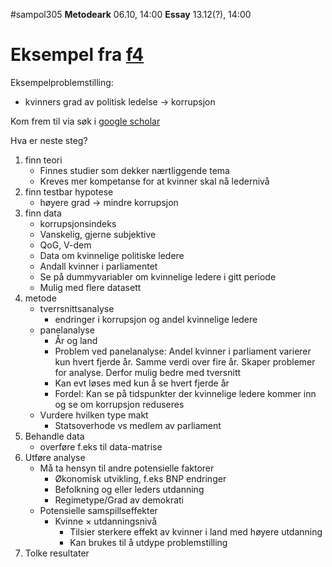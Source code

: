 #sampol305 
**Metodeark** 06.10, 14:00
**Essay** 13.12(?), 14:00

# Eksempel fra [f4](<SAMPOL305, f4 - Bivariat Analyse>)
Eksempelproblemstilling:
- kvinners grad av politisk ledelse -> korrupsjon

Kom frem til via søk i [google scholar](https://scholar.google.com)

Hva er neste steg?
1. finn teori 
	- Finnes studier som dekker nærtliggende tema
	- Kreves mer kompetanse for at kvinner skal nå ledernivå
2. finn testbar hypotese
	- høyere grad -> mindre korrupsjon
3. finn data
	- korrupsjonsindeks
	- Vanskelig, gjerne subjektive
	- QoG, V-dem
	- Data om kvinnelige politiske ledere
	- Andall kvinner i parliamentet
	- Se på dummyvariabler om kvinnelige ledere i gitt periode
	- Mulig med flere datasett 
4. metode
	- tverrsnittsanalyse
		- endringer i korrupsjon og andel kvinnelige ledere
	- panelanalyse 
		- År og land
		- Problem ved panelanalyse: Andel kvinner i parliament varierer kun hvert fjerde år. Samme verdi over fire år. Skaper problemer for analyse. Derfor mulig bedre med tversnitt
		- Kan evt løses med kun å se hvert fjerde år
		- Fordel: Kan se på tidspunkter der kvinnelige ledere kommer inn og se om korrupsjon reduseres
	- Vurdere hvilken type makt
		- Statsoverhode vs medlem av parliament
5. Behandle data
	- overføre f.eks til data-matrise
6. Utføre analyse
	- Må ta hensyn til andre potensielle faktorer
		- Økonomisk utvikling, f.eks BNP endringer
		- Befolkning og eller leders utdanning
		- Regimetype/Grad av demokrati
	- Potensielle samspillseffekter
		- Kvinne $\times$ utdanningsnivå
			- Tilsier sterkere effekt av kvinner i land med høyere utdanning
			- Kan brukes til å utdype problemstilling
7. Tolke resultater